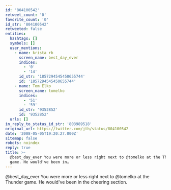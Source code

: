 ```yaml
---
id: '804100542'
retweet_count: '0'
favorite_count: '0'
id_str: '804100542'
retweeted: false
entities:
  hashtags: []
  symbols: []
  user_mentions:
    - name: krista rb
      screen_name: best_day_ever
      indices:
        - '0'
        - '14'
      id_str: '1857294545450655744'
      id: '1857294545450655744'
    - name: Tom Elko
      screen_name: tomelko
      indices:
        - '51'
        - '59'
      id_str: '9352852'
      id: '9352852'
  urls: []
in_reply_to_status_id_str: '803989518'
original_url: https://twitter.com/jth/status/804100542
date: '2008-05-05T19:20:27.000Z'
sitemap: false
robots: noindex
reply: true
title: >-
  @best_day_ever You were more or less right next to @tomelko at the Thunder
  game. He would've been in…
---
```


@best_day_ever You were more or less right next to @tomelko at the Thunder game. He would've been in the cheering section.